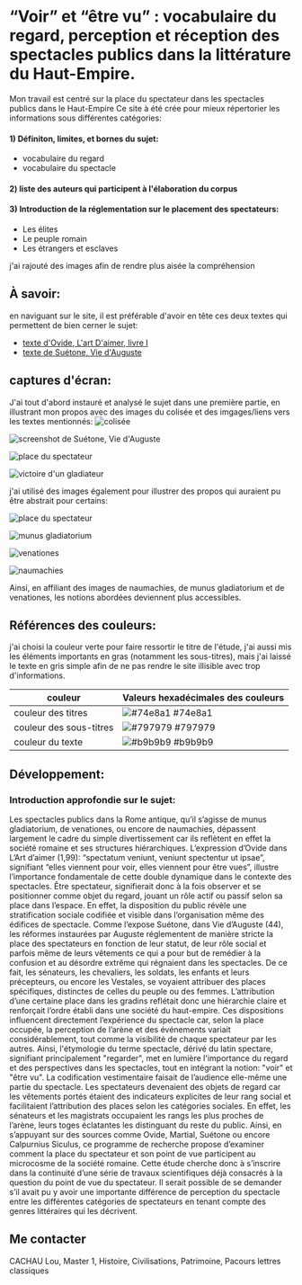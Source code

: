 
# “Voir” et “être vu” : vocabulaire du regard, perception et réception des spectacles publics dans la littérature du Haut-Empire.

Mon travail est centré sur la place du spectateur dans les spectacles publics dans le Haut-Empire
Ce site à été crée pour mieux répertorier les informations sous différentes catégories: 
#### 1) Définiton, limites, et bornes du sujet:
- vocabulaire du regard
- vocabulaire du spectacle
#### 2) liste des auteurs qui participent à l'élaboration du corpus
#### 3) Introduction de la réglementation sur le placement des spectateurs:
- Les élites
- Le peuple romain
- Les étrangers et esclaves

j'ai rajouté des images afin de rendre plus aisée la compréhension





## À savoir:

en naviguant sur le site, il est préférable d'avoir en tête ces deux textes qui permettent de bien cerner le sujet:

 - [texte d'Ovide, L'art D'aimer, livre I](http://agoraclass.fltr.ucl.ac.be/concordances/Ovide_artI/lecture/3.htm)
 - [texte de Suétone, Vie d'Auguste](http://agoraclass.fltr.ucl.ac.be/concordances/suet_viesII/lecture/default.htm)


## captures d'écran:

J'ai tout d'abord instauré et analysé le sujet dans une première partie, en illustrant mon propos avec des images du colisée et des imgages/liens vers les textes mentionnés:
![colisée](https://i.postimg.cc/zXHNb7DZ/dummy.png)

![screenshot de Suétone, Vie d'Auguste](https://i.ibb.co/7Xkbkdm/Capture-d-e-cran-2025-01-20-a-03-22-59.png)

![place du spectateur](https://i.ibb.co/d0W3RqFC/dummy.png)

![victoire d'un gladiateur](https://i.ibb.co/m52w14NQ/lou.png)

j'ai utilisé des images également pour illustrer des propos qui auraient pu être abstrait pour certains:

![place du spectateur](https://i.ibb.co/mkWJzR8/dummy.png)

![munus gladiatorium](https://i.ibb.co/RkfzHPK2/dummy.png)

![venationes](https://i.ibb.co/j9yMFkGC/dummy.png)

![naumachies](https://i.ibb.co/SXdRkYZ7/dummy.png)

Ainsi, en affiliant des images de naumachies, de munus gladiatorium et de venationes, les notions abordées deviennent plus accessibles.
## Références des couleurs:

j'ai choisi la couleur verte pour faire ressortir le titre de l'étude, j'ai aussi mis les éléments importants en gras (notamment les sous-titres), mais j'ai laissé le texte en gris simple afin de ne pas rendre le site illisible avec trop d'informations.

| couleur             | Valeurs hexadécimales des couleurs                                                                |
| ----------------- | ------------------------------------------------------------------ |
| couleur des titres | ![#74e8a1](https://i.ibb.co/s97k8KLP/Capture-d-e-cran-2025-03-31-a-21-18-44.png) #74e8a1 |
| couleur des sous-titres| ![#797979](https://i.ibb.co/twLW4JPz/Capture-d-e-cran-2025-03-31-a-21-23-37.png) #797979 |
| couleur du texte | ![#b9b9b9](https://i.ibb.co/608HqTyw/Capture-d-e-cran-2025-03-31-a-21-24-07.png) #b9b9b9 |

## Développement:

### Introduction approfondie sur le sujet:
Les spectacles publics dans la Rome antique, qu’il s’agisse de munus gladiatorium, de venationes, ou encore de naumachies, dépassent largement le cadre du simple divertissement car ils reflètent en effet la société romaine et ses structures hiérarchiques.
L’expression d’Ovide dans L’Art d’aimer (1,99): “spectatum veniunt, veniunt spectentur ut ipsae”, signifiant “elles viennent pour voir, elles viennent pour être vues”,  illustre l’importance fondamentale de cette double dynamique dans le contexte des spectacles. Être spectateur, signifierait donc à la fois observer et se positionner comme objet du regard, jouant un rôle actif ou passif selon sa place dans l’espace. En effet, la disposition du public révèle une stratification sociale codifiée et visible dans l’organisation même des édifices de spectacle. Comme l’expose Suétone, dans Vie d’Auguste (44), les réformes instaurées par Auguste réglementent de manière stricte la place des spectateurs en fonction de leur statut, de leur rôle social et parfois même de leurs vêtements ce qui a pour but de remédier à la confusion et au désordre extrême qui régnaient dans les spectacles. De ce fait, les sénateurs, les chevaliers, les soldats, les enfants et leurs précepteurs, ou encore les Vestales, se voyaient attribuer des places spécifiques, distinctes de celles du peuple ou des femmes. L’attribution d’une certaine place dans les gradins reflétait donc une hiérarchie claire et renforçait l’ordre établi dans une société du haut-empire. Ces dispositions influencent directement l’expérience du spectacle car, selon la place occupée, la perception de l’arène et des événements variait considérablement, tout comme la visibilité de chaque spectateur par les autres. Ainsi, l'étymologie du terme spectacle, dérivé du latin spectare, signifiant principalement "regarder", met en lumière l'importance du regard et des perspectives dans les spectacles, tout en intégrant la notion: "voir" et "être vu". La codification vestimentaire faisait de l’audience elle-même une partie du spectacle. Les spectateurs devenaient des objets de regard car les vêtements portés étaient des indicateurs explicites de leur rang social et facilitaient l’attribution des places selon les catégories sociales. En effet, les sénateurs et les magistrats occupaient les rangs les plus proches de l’arène, leurs toges éclatantes les distinguant du reste du public. 
Ainsi, en s’appuyant sur des sources comme Ovide, Martial, Suétone ou encore Calpurnius Siculus, ce programme de recherche propose d’examiner comment la place du spectateur et son point de vue participent au microcosme de la société romaine. Cette étude cherche donc à s’inscrire dans la continuité d’une série de travaux scientifiques déjà consacrés à la question du point de vue du spectateur. Il serait possible de se demander s’il avait pu y avoir une importante différence de perception du spectacle entre les différentes catégories de spectateurs en tenant compte des genres littéraires qui les décrivent. 


## Me contacter
CACHAU Lou, Master 1, Histoire, Civilisations, Patrimoine, Pacours lettres classiques
